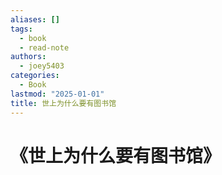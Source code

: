 ```yaml
---
aliases: []
tags:
  - book
  - read-note
authors:
  - joey5403
categories:
  - Book
lastmod: "2025-01-01"
title: 世上为什么要有图书馆
---
```


# 《世上为什么要有图书馆》

